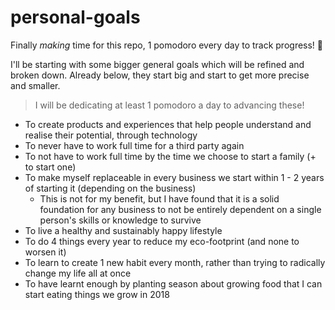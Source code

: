 # personal-goals
Finally _making_ time for this repo, 1 pomodoro every day to track progress! :rocket:

I'll be starting with some bigger general goals which will be
refined and broken down.
Already below, they start big and start to get more precise and smaller.

> I will be dedicating at least 1 pomodoro a day to advancing these!


+ To create products and experiences that help people understand and realise their potential, through technology
+ To never have to work full time for a third party again
+ To not have to work full time by the time we choose to start a family (+ to start one)
+ To make myself replaceable in every business we start within 1 - 2 years of starting it (depending on the business)
  + This is not for my benefit, but I have found that it is a solid foundation for any business to not be entirely dependent on a single person's skills or knowledge to survive
+ To live a healthy and sustainably happy lifestyle
+ To do 4 things every year to reduce my eco-footprint (and none to worsen it)
+ To learn to create 1 new habit every month, rather than trying to radically change my life all at once
+ To have learnt enough by planting season about growing food that I can start eating things we grow in 2018
